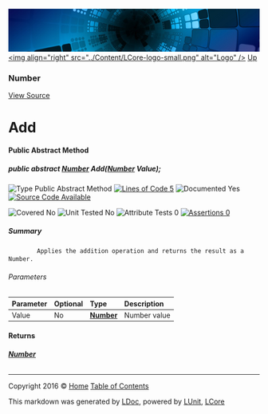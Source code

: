 ![](../Content/LCore-banner-small.png "")
[&lt;img align=&quot;right&quot; src=&quot;../Content/LCore-logo-small.png&quot; alt=&quot;Logo&quot; /&gt;](../../README.md)
[Up](Number.md)

### Number
[View Source](../Numbers/Base/Number.cs)

# Add

#### Public Abstract Method

##### public abstract <strong><a href="Number.md" alt="">Number</a></strong> Add(<strong><a href="Number.md" alt="">Number</a></strong> Value);

![Type Public Abstract Method](http://b.repl.ca/v1/Type-Public%20Abstract%20Method-blue.png "") [![Lines of Code 5](http://b.repl.ca/v1/Lines%20of%20Code-5-blue.png "")](../Numbers/Base/Number.cs#L131)    ![Documented Yes](http://b.repl.ca/v1/Documented-Yes-brightgreen.png "") [![Source Code Available](http://b.repl.ca/v1/Source%20Code-Available-brightgreen.png "")](../Numbers/Base/Number.cs#L131)

![Covered No](http://b.repl.ca/v1/Covered-No-red.png "") ![Unit Tested No](http://b.repl.ca/v1/Unit%20Tested-No-lightgrey.png "") ![Attribute Tests 0](http://b.repl.ca/v1/Attribute%20Tests-0-lightgrey.png "") [![Assertions 0](http://b.repl.ca/v1/Assertions-0-lightgrey.png "")](../Numbers/Base/Number.cs)

##### Summary

            Applies the addition operation and returns the result as a Number.
            

###### Parameters

Parameter | Optional | Type | Description
:---  | :---  | :---  | :--- 
Value | No | **[Number](Number.md)** | Number value


#### Returns

###### **[Number](Number.md)**



---

Copyright 2016 &copy; [Home](../../README.md) [Table of Contents](../../TableOfContents.md)

This markdown was generated by [LDoc](https://github.com/CodeSingularity/LDoc), powered by [LUnit](https://github.com/CodeSingularity/LUnit), [LCore](https://github.com/CodeSingularity/LCore)
